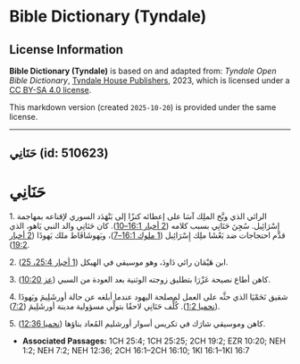 # Bible Dictionary (Tyndale)

## License Information

**Bible Dictionary (Tyndale)** is based on and adapted from: _Tyndale Open Bible Dictionary_, [Tyndale House Publishers](https://tyndaleopenresources.com/), 2023, which is licensed under a [CC BY-SA 4.0 license](https://creativecommons.org/licenses/by-sa/4.0/legalcode.en).

This markdown version (created `2025-10-20`) is provided under the same license.



--------------------------------

## حَنَانِي (id: 510623)

حَنَانِي
========

1\. الرائي الذي وبَّخ الملِك آسَا على إعطائه كنزًا إلى بَنْهَدَد السوري لإقناعه بمهاجمة إِسْرَائِيل. سُجِنَ حَنَانِي بسبب كلامه ([2 أخبار 16:1–10](https://ref.ly/2Chr16:1-2Chr16:10)). كان حَنَانِي والد النبي يَاهو، الذي قدَّم احتجاجات ضد بَعْشَا ملِك إِسْرَائِيل ([1 ملوك 16:1–7](https://ref.ly/1Kgs16:1-1Kgs16:7))، ويَهوشَافَاط ملك يَهوذَا ([2 أخبار 19:2](https://ref.ly/2Chr19:2)).

2\. ابن هَيْمَان رائي دَاودَ، وهو موسيقي في الهيكل ([1 أخبار 25:4، 25](https://ref.ly/1Chr25:4,1Chr25:25)).

3\. كاهن أطاع نصيحة عَزْرَا بتطليق زوجته الوثنية بعد العودة من السبي ([عز 10:20](https://ref.ly/Ezra10:20)).

4\. شقيق نَحَمْيَا الذي حثَّه على العمل لمصلحة اليهود عندما أبلغه عن حالة أورشَلِيمَ ويَهوذَا ([نحميا 1:2](https://ref.ly/Neh1:2)). كُلِّف حَنَانِي لاحقًا بتولِّي مسؤولية مدينة أورشَلِيمَ ([7:2](https://ref.ly/Neh7:2)).

5\. كاهن وموسيقي شارَك في تكريس أسوار أورشليم المُعاد بناؤها ([نحميا 12:36](https://ref.ly/Neh12:36)).

* **Associated Passages:** 1CH 25:4; 1CH 25:25; 2CH 19:2; EZR 10:20; NEH 1:2; NEH 7:2; NEH 12:36; 2CH 16:1–2CH 16:10; 1KI 16:1–1KI 16:7

